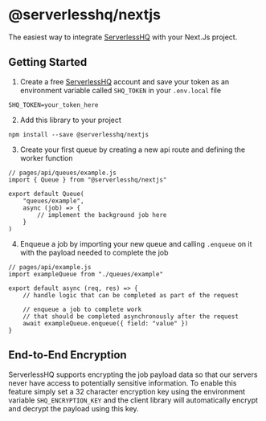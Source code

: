 # @serverlesshq/nextjs

The easiest way to integrate [ServerlessHQ](https://www.serverlesshq.com) with your Next.Js project.

## Getting Started

1. Create a free [ServerlessHQ](https://www.serverlesshq.com) account and save your token as an environment variable called `SHQ_TOKEN` in your `.env.local` file
```
SHQ_TOKEN=your_token_here
```

2. Add this library to your project
```
npm install --save @serverlesshq/nextjs
```

3. Create your first queue by creating a new api route and defining the worker function
```
// pages/api/queues/example.js
import { Queue } from "@serverlesshq/nextjs"

export default Queue(
    "queues/example",
    async (job) => {
        // implement the background job here
    }
)
```

4. Enqueue a job by importing your new queue and calling `.enqueue` on it with the payload needed to complete the job
```
// pages/api/example.js
import exampleQueue from "./queues/example"

export default async (req, res) => {
    // handle logic that can be completed as part of the request

    // enqueue a job to complete work 
    // that should be completed asynchronously after the request
    await exampleQueue.enqueue({ field: "value" })
}
```


## End-to-End Encryption

ServerlessHQ supports encrypting the job payload data so that our servers never have access to potentially sensitive information.  To enable this feature simply set a 32 character encryption key using the environment variable `SHQ_ENCRYPTION_KEY` and the client library will automatically encrypt and decrypt the payload using this key.
